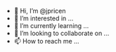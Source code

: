- 👋 Hi, I’m @jpricen
- 👀 I’m interested in ...
- 🌱 I’m currently learning ...
- 💞️ I’m looking to collaborate on ...
- 📫 How to reach me ...

<!---
jpricen/jpricen is a ✨ special ✨ repository because its `README.md` (this file) appears on your GitHub profile.
You can click the Preview link to take a look at your changes.
--->
